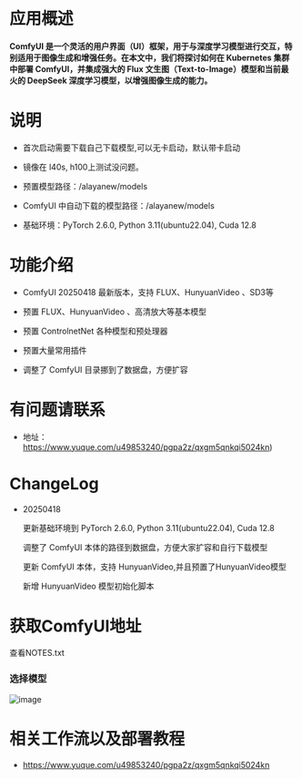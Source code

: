 # 应用概述



#### ComfyUI 是一个灵活的用户界面（UI）框架，用于与深度学习模型进行交互，特别适用于图像生成和增强任务。在本文中，我们将探讨如何在 Kubernetes 集群中部署 ComfyUI，并集成强大的 Flux 文生图（Text-to-Image）模型和当前最火的 DeepSeek 深度学习模型，以增强图像生成的能力。

# 说明



- 首次启动需要下载自己下载模型,可以无卡启动，默认带卡启动

- 镜像在 l40s, h100上测试没问题。
- 预置模型路径：/alayanew/models
- ComfyUI 中自动下载的模型路径：/alayanew/models
- 基础环境：PyTorch 2.6.0, Python 3.11(ubuntu22.04), Cuda 12.8

# 功能介绍



- ComfyUI 20250418 最新版本，支持 FLUX、HunyuanVideo 、SD3等

- 预置 FLUX、HunyuanVideo 、高清放大等基本模型
- 预置 ControlnetNet 各种模型和预处理器
- 预置大量常用插件
- 调整了 ComfyUI 目录挪到了数据盘，方便扩容

# 有问题请联系

- 地址：https://www.yuque.com/u49853240/pgpa2z/qxgm5qnkqi5024kn)

  

# ChangeLog

- 20250418

  更新基础环境到 PyTorch 2.6.0, Python 3.11(ubuntu22.04), Cuda 12.8

  调整了 ComfyUI 本体的路径到数据盘，方便大家扩容和自行下载模型

  更新 ComfyUI 本体，支持 HunyuanVideo,并且预置了HunyuanVideo模型

  新增 HunyuanVideo 模型初始化脚本



# 获取ComfyUI地址
查看NOTES.txt 


### 选择模型

![image](https://caddy-x-caddy-x-vckg0tnisvp5.sproxy.hd-01.alayanew.com:22443/helm-images/comfyui/image1.png)

# 相关工作流以及部署教程



- https://www.yuque.com/u49853240/pgpa2z/qxgm5qnkqi5024kn


